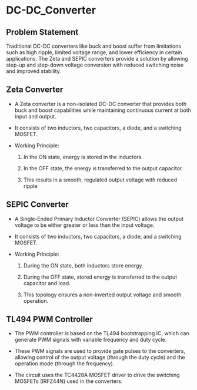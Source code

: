 # DC-DC_Converter

## Problem Statement

Traditional DC-DC converters like buck and boost suffer from limitations such as high ripple, limited voltage range, and lower efficiency in certain applications. The Zeta and SEPIC converters provide a solution by allowing step-up and step-down voltage conversion with reduced switching noise and improved stability.

## Zeta Converter

- A Zeta converter is a non-isolated DC-DC converter that provides both buck and boost capabilities while maintaining continuous current at both input and output.

- It consists of two inductors, two capacitors, a diode, and a switching MOSFET.

- Working Principle:

  1. In the ON state, energy is stored in the inductors.

  2. In the OFF state, the energy is transferred to the output capacitor.

  3. This results in a smooth, regulated output voltage with reduced ripple
 
## SEPIC Converter

- A Single-Ended Primary Inductor Converter (SEPIC) allows the output voltage to be either greater or less than the input voltage.

- It consists of two inductors, two capacitors, a diode, and a switching MOSFET.

- Working Principle:

  1. During the ON state, both inductors store energy.

  2. During the OFF state, stored energy is transferred to the output capacitor and load.

  3. This topology ensures a non-inverted output voltage and smooth operation.

## TL494 PWM Controller

- The PWM controller is based on the TL494 bootstrapping IC, which can generate PWM signals with variable frequency and duty cycle.

- These PWM signals are used to provide gate pulses to the converters, allowing control of the output voltage (through the duty cycle) and the operation mode (through the frequency).

- The circuit uses the TC4428A MOSFET driver to drive the switching MOSFETs (IRFZ44N) used in the converters.

